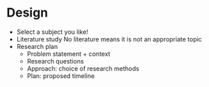 # Design
- Select a subject you like!
- Literature study
	No literature means it is not an appropriate topic
- Research plan
  * Problem statement + context    
  * Research questions
  * Approach:  choice of research methods
  * Plan:  proposed timeline